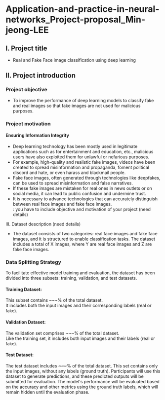 # Application-and-practice-in-neural-networks_Project-proposal_Min-jeong-LEE

## I. Project title  
  - Real and Fake Face image classification using deep learning  

## II. Project introduction  
### Project objective  
  - To improve the performance of deep learning models to classify fake and real images so that fake images are not used for malicious purposes.
### Project motivation  
#### Ensuring Information Integrity
  - Deep learning technology has been mostly used in legitimate applications such as for entertainment and education, etc., malicious users have also exploited them for unlawful or nefarious purposes.  
  - For example, high-quality and realistic fake images, videos have been created to spread misinformation and propaganda, foment political discord and hate, or even harass and blackmail people.  
  - Fake face images, often generated through technologies like deepfakes, can be used to spread misinformation and false narratives.
  - If these fake images are mistaken for real ones in news outlets or on social media, it can lead to public confusion and undermine trust.
  - It is necessary to advance technologies that can accurately distinguish between real face images and fake face images.  
: you have to include objective and motivation of your project (need details)

III. Dataset description (need details)
-   The dataset consists of two categories: real face images and fake face images, and it is structured to enable classification tasks. The dataset includes a total of X images, where Y are real face images and Z are fake face images.
### Data Splitting Strategy  
  To facilitate effective model training and evaluation, the dataset has been divided into three subsets: training, validation, and test datasets.  

#### Training Dataset:  

  This subset contains ~~~% of the total dataset.  
  It includes both the input images and their corresponding labels (real or fake).  

#### Validation Dataset:

  The validation set comprises ~~~% of the total dataset.  
  Like the training set, it includes both input images and their labels (real or fake).  

#### Test Dataset:

  The test dataset includes ~~~% of the total dataset.
  This set contains only the input images, without any labels (ground truth).
  Participants will use this dataset to generate predictions, and these predicted outputs will be submitted for evaluation.
  The model's performance will be evaluated based on the accuracy and other metrics using the ground truth labels, which will remain hidden until the evaluation phase.
